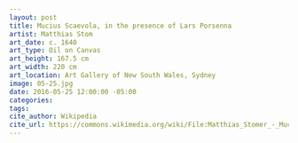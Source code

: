 ```yaml
---
layout: post
title: Mucius Scaevola, in the presence of Lars Porsenna
artist: Matthias Stom
art_date: c. 1640
art_type: Oil on Canvas
art_height: 167.5 cm
art_width: 220 cm
art_location: Art Gallery of New South Wales, Sydney
image: 05-25.jpg
date: 2016-05-25 12:00:00 -05:00
categories:
tags:
cite_author: Wikipedia
cite_url: https://commons.wikimedia.org/wiki/File:Matthias_Stomer_-_Mucius_Scaevola_in_the_presence_of_Lars_Porsenna_-_Google_Art_Project.jpg
---
```


